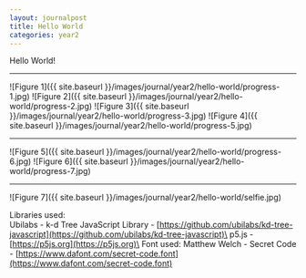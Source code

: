 ```yaml
---
layout: journalpost
title: Hello World
categories: year2
---
```


Hello World!

<!-- - Location Data
> Downloading Google Maps Location Data
> Parsing JSON data
> Filtering with Python to dates after arriving in glasgow
> Adding to a csv file, consisiting of time, lat, and lon
> Reading it into javascript and visualising with points and lines (using k-d tree)

![location data from google]({{ site.baseurl }}/images/journal/year2/hello-world/data.png)
Test, aaaaaaaa
![parsed and simplified data]({{ site.baseurl }}/images/journal/year2/hello-world/data2.png)
Test 2, bbbbbbb -->
<!-- 
- Radial
> Making circles every 1km with 100m circles
> Adding meter markings

- Face Data
> Turning selfie background transparent
> Making it 1080x1080 and greyscale
> Reading the image pixel by pixel and placing a point randomly depending on brightness of pixel (ignoring transparent)
> Connections determined by brightness
> Dotting random spots outside

- Video
> During development outputted the images
> Linking them all together in a video
> Creating audio that matches it


TEST TEST -->

---

![Figure 1]({{ site.baseurl }}/images/journal/year2/hello-world/progress-1.jpg)
![Figure 2]({{ site.baseurl }}/images/journal/year2/hello-world/progress-2.jpg)
![Figure 3]({{ site.baseurl }}/images/journal/year2/hello-world/progress-3.jpg)
![Figure 4]({{ site.baseurl }}/images/journal/year2/hello-world/progress-5.jpg)

---

![Figure 5]({{ site.baseurl }}/images/journal/year2/hello-world/progress-6.jpg)
![Figure 6]({{ site.baseurl }}/images/journal/year2/hello-world/progress-7.jpg)

---

<!-- <table>
    <tr>
        <td>![progress 5]({{ site.baseurl }}/images/journal/year2/hello-world/progress-5.jpg)</td>
        <td>Testtttt</td>
    </tr>
</table> -->

<!-- ![progress 8]({{ site.baseurl }}/images/journal/year2/hello-world/progress-8.jpg)

<div style="padding:100% 0 0 0;position:relative;"><iframe src="https://player.vimeo.com/video/754655282?h=fb50e7fa26&title=0&byline=0&portrait=0" style="position:absolute;top:0;left:0;width:100%;height:100%;" frameborder="0" allow="autoplay; fullscreen; picture-in-picture" allowfullscreen></iframe></div><script src="https://player.vimeo.com/api/player.js"></script> -->

![Figure 7]({{ site.baseurl }}/images/journal/year2/hello-world/selfie.jpg)

Libraries used:\
Ubilabs - k-d Tree JavaScript Library - [https://github.com/ubilabs/kd-tree-javascript](https://github.com/ubilabs/kd-tree-javascript)\
p5.js - [https://p5js.org](https://p5js.org)\
Font used: Matthew Welch - Secret Code - [https://www.dafont.com/secret-code.font](https://www.dafont.com/secret-code.font)
